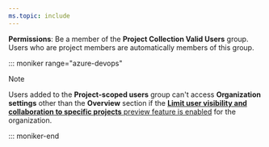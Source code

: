 ```yaml
---
ms.topic: include
---
```


**Permissions**: Be a member of the **Project Collection Valid Users** group. Users who are project members are automatically members of this group.

::: moniker range="azure-devops"  
> [!NOTE]  
> Users added to the **Project-scoped users** group can't access **Organization settings** other than the **Overview** section if the [**Limit user visibility and collaboration to specific projects** preview feature is enabled](../../user-guide/manage-organization-collection.md#project-scoped-user-group) for the organization.

::: moniker-end  
